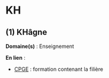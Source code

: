 # KH

## (1) KHâgne

**Domaine(s)** : Enseignement

**En lien** :

+ [CPGE](../C/cpge.md) : formation contenant la filière
